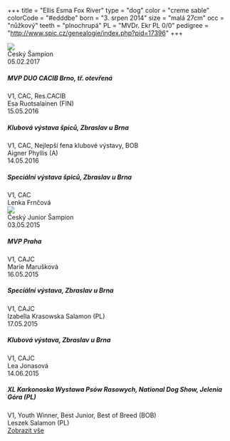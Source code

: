 +++
title = "Ellis Esma Fox River"
type = "dog"
color = "creme sable"
colorCode = "#edddbe"
born = "3. srpen 2014"
size = "malá 27cm"
occ = "nůžkový"
teeth = "plnochrupá"
PL = "MVDr. Ekr PL 0/0"
pedigree = "http://www.spic.cz/genealogie/index.php?pid=17396"
+++

<div class="album390083388090696 fb-album-container"></div>

<div class="content hideContent" link="ellis">

<div class="champ">
<img src="../images/champion.png"></img>
<div class="achvm highlight" lang="cz">
  Český Šampion
</div>
</div>

<div class="exh">
  <div class="subtitle">
    <div>05.02.2017</div>
    <h5>MVP DUO CACIB Brno, tř. otevřená</h5>
  </div>
  <div class="appr">V1, CAC, Res.CACIB</div>
  <div class="jdg">Esa Ruotsalainen (FIN)</div>
</div>

<div class="exh">
  <div class="subtitle">
    <div>15.05.2016</div>
    <h5>Klubová výstava špiců, Zbraslav u Brna</h5>
  </div>
  <div class="appr">V1, CAC, Nejlepší fena klubové výstavy, BOB</div>
  <div class="jdg">Aigner Phyllis (A)</div>
</div>

<div class="exh">
  <div class="subtitle">
    <div>14.05.2016</div>
    <h5>Speciální výstava špiců, Zbraslav u Brna</h5>
  </div>
  <div class="appr">V1, CAC</div>
  <div class="jdg">Lenka Frnčová</div>
</div>

<div class="champ">
<img src="../images/champion.png"></img>
<div class="achvm highlight" lang="cz">
  Český Junior Šampion
</div>
</div>

<div class="exh">
  <div class="subtitle">
    <div>03.05.2015</div>
    <h5>MVP Praha</h5>
  </div>
  <div class="appr">V1, CAJC</div>
  <div class="jdg">Marie Marušková</div>
</div>

<div class="exh">
  <div class="subtitle">
    <div>16.05.2015</div>
    <h5>Specíální výstava, Zbraslav u Brna</h5>
  </div>
  <div class="appr">V1, CAJC</div>
  <div class="jdg">Izabella Krasowska Salamon (PL)</div>
</div>

<div class="exh">
  <div class="subtitle">
    <div>17.05.2015</div>
    <h5>Klubová výstava, Zbraslav u Brna</h5>
  </div>
  <div class="appr">V1, CAJC</div>
  <div class="jdg">Lea Jonasová</div>
</div>

<div class="exh">
  <div class="subtitle">
    <div>14.06.2015</div>
    <h5>XL Karkonoska Wystawa Psów Rasowych, National Dog Show, Jelenia Góra (PL)</h5>
  </div>
  <div class="appr">V1, Youth Winner, Best Junior, Best of Breed (BOB)</div>
  <div class="jdg">Leszek Salamon (PL)</div>
</div>
</div>

<div class="show-more">
  <a href="#ellis" lang="cz">Zobrazit vše</a>
</div>


<script type="text/javascript">

    window.addEventListener("load",function() {
      jQuery( document ).ready(function ($) {
        $(".album390083388090696").FacebookAlbumBrowser({
              account: "chsfoxriver",
              accessToken: "775908159169504|cYEIsh0rs25OQQC8Ex2hXyCOut4",
              onlyAlbum: "390083388090696",
              showComments: false,
              commentsLimit:3,
              showAccountInfo: false,
              showAlbumNameInPreview: false,
              showImageCount: false,
              showImageText: true,
              shareButton: false,
              albumsPageSize: 10,
              photosPageSize: 4,
              lightbox: true,
              photosCheckbox: false,
	            pluginImagesPath: "../images/",
              likeButton: false,
              shareButton: false,
              showMoreButton: false
          });
      });
    },false);
</script>

